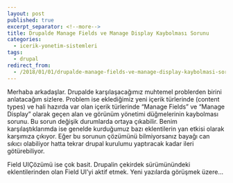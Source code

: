 ```yaml
---
layout: post
published: true
excerpt_separator: <!--more-->
title: Drupalde Manage Fields ve Manage Display Kaybolması Sorunu
categories:
  - icerik-yonetim-sistemleri
tags:
  - drupal
redirect_from:
  - /2018/01/01/drupalde-manage-fields-ve-manage-display-kaybolmasi-sorunu/     
---
```


Merhaba arkadaşlar. Drupalde karşılaşacağımız muhtemel problerden birini anlatacağım sizlere. Problem ise eklediğimiz yeni içerik türlerinde (content types) ve hali hazırda var olan içerik türlerinde “Manage Fields” ve “Manage Display” olarak geçen alan ve görünüm yönetimi düğmelerinin kaybolması sorunu. Bu sorun değişik durumlarda ortaya çıkabilir. Benim karşılaştıklarımda ise genelde kurduğumuz bazı eklentilerin yan etkisi olarak karşımıza çıkıyor. Eğer bu sorunun çözümünü bilmiyorsanız bayağı can sıkıcı olabiliyor hatta tekrar drupal kurulumu yaptıracak kadar ileri götürebiliyor.

Field UIÇözümü ise çok basit. Drupalin çekirdek sürümünündeki eklentilerinden olan Field UI’yi aktif etmek.
Yeni yazılarda görüşmek üzere…
